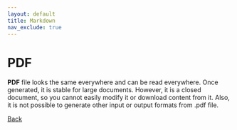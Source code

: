 ```yaml
---
layout: default
title: Markdown
nav_exclude: true
---
```


# PDF
**PDF** file looks the same everywhere and can be read everywhere. Once generated, it is stable for large documents. However, it is a closed document, so you cannot easily modify it or download content from it. Also, it is not possible to generate other input or output formats from .pdf file.

[Back](./visual_studio_code_and_md.md)